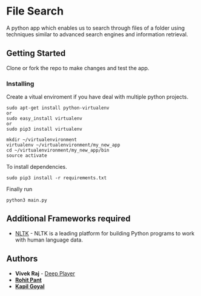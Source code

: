 # File Search

A python app which enables us to search through files of a folder using techniques similar to advanced search engines and information retrieval.


## Getting Started

Clone or fork the repo to make changes and test the app.


### Installing

Create a vitual enviroment if you have deal with multiple python projects.

```
sudo apt-get install python-virtualenv
or
sudo easy_install virtualenv
or
sudo pip3 install virtualenv
```

```
mkdir ~/virtualenvironment
virtualenv ~/virtualenvironment/my_new_app
cd ~/virtualenvironment/my_new_app/bin
source activate
```

To install dependencies.

```
sudo pip3 install -r requirements.txt
```


Finally run

```
python3 main.py
```


## Additional Frameworks required

* [NLTK](https://www.nltk.org/) - NLTK is a leading platform for building Python programs to work with human language data.


## Authors

* **Vivek Raj**  - [Deep Player](https://github.com/codervivek/deep_player)
* **[Rohit Pant](https://github.com/rpant1728)**
* **[Kapil Goyal](https://github.com/kapil-goyal)**
